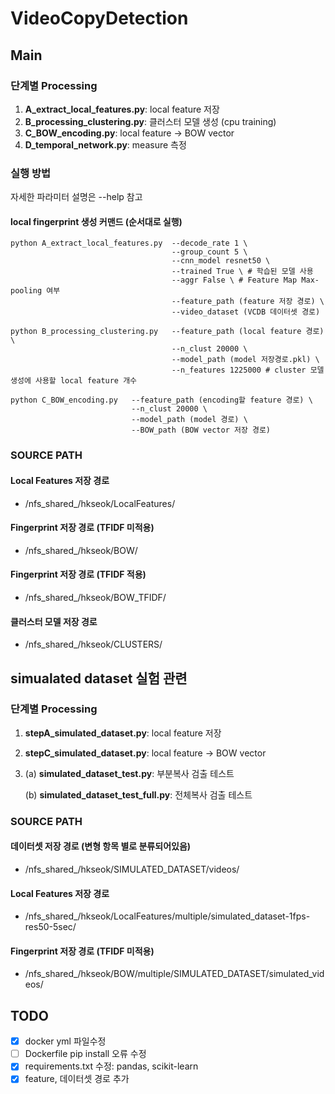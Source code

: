 # VideoCopyDetection


## Main

### 단계별 Processing

1. **A_extract_local_features.py**: local feature 저장
2. **B_processing_clustering.py**: 클러스터 모델 생성 (cpu training)
3. **C_BOW_encoding.py**: local feature -> BOW vector
4. **D_temporal_network.py**: measure 측정

### 실행 방법

자세한 파라미터 설명은 --help 참고

#### local fingerprint 생성 커맨드 (순서대로 실행)

``` shell script
python A_extract_local_features.py  --decode_rate 1 \
                                    --group_count 5 \
                                    --cnn_model resnet50 \ 
                                    --trained True \ # 학습된 모델 사용
                                    --aggr False \ # Feature Map Max-pooling 여부
                                    --feature_path (feature 저장 경로) \
                                    --video_dataset (VCDB 데이터셋 경로)

python B_processing_clustering.py   --feature_path (local feature 경로) \
                                    --n_clust 20000 \
                                    --model_path (model 저장경로.pkl) \
                                    --n_features 1225000 # cluster 모델 생성에 사용할 local feature 개수

python C_BOW_encoding.py   --feature_path (encoding할 feature 경로) \
                           --n_clust 20000 \ 
                           --model_path (model 경로) \
                           --BOW_path (BOW vector 저장 경로)
```

### SOURCE PATH

#### Local Features 저장 경로

* /nfs_shared_/hkseok/LocalFeatures/

#### Fingerprint 저장 경로 (TFIDF 미적용)

* /nfs_shared_/hkseok/BOW/

#### Fingerprint 저장 경로 (TFIDF 적용)

* /nfs_shared_/hkseok/BOW_TFIDF/

#### 클러스터 모델 저장 경로

* /nfs_shared_/hkseok/CLUSTERS/

## simualated dataset 실험 관련

### 단계별 Processing

1. **stepA_simulated_dataset.py**: local feature 저장

2. **stepC_simulated_dataset.py**: local feature -> BOW vector

3. (a) **simulated_dataset_test.py**: 부분복사 검출 테스트

   (b) **simulated_dataset_test_full.py**: 전체복사 검출 테스트

### SOURCE PATH

#### 데이터셋 저장 경로 (변형 항목 별로 분류되어있음)

* /nfs_shared_/hkseok/SIMULATED_DATASET/videos/

#### Local Features 저장 경로

* /nfs_shared_/hkseok/LocalFeatures/multiple/simulated_dataset-1fps-res50-5sec/

#### Fingerprint 저장 경로 (TFIDF 미적용)

* /nfs_shared_/hkseok/BOW/multiple/SIMULATED_DATASET/simulated_videos/

  


## TODO

- [x] docker yml 파일수정
- [ ] Dockerfile pip install 오류 수정
- [x] requirements.txt 수정: pandas, scikit-learn 
- [x] feature, 데이터셋 경로 추가